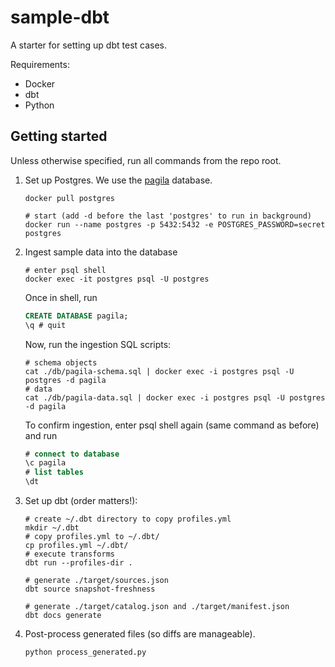 # sample-dbt

A starter for setting up dbt test cases.

Requirements:

- Docker
- dbt
- Python

## Getting started

Unless otherwise specified, run all commands from the repo root.

1. Set up Postgres. We use the [pagila](https://github.com/devrimgunduz/pagila) database.

   ```shell
   docker pull postgres

   # start (add -d before the last 'postgres' to run in background)
   docker run --name postgres -p 5432:5432 -e POSTGRES_PASSWORD=secret postgres
   ```

2. Ingest sample data into the database

   ```shell
   # enter psql shell
   docker exec -it postgres psql -U postgres
   ```

   Once in shell, run

   ```sql
   CREATE DATABASE pagila;
   \q # quit
   ```

   Now, run the ingestion SQL scripts:

   ```shell
   # schema objects
   cat ./db/pagila-schema.sql | docker exec -i postgres psql -U postgres -d pagila
   # data
   cat ./db/pagila-data.sql | docker exec -i postgres psql -U postgres -d pagila
   ```

   To confirm ingestion, enter psql shell again (same command as before) and run

   ```sql
   # connect to database
   \c pagila
   # list tables
   \dt
   ```

3. Set up dbt (order matters!):

   ```shell
   # create ~/.dbt directory to copy profiles.yml 
   mkdir ~/.dbt
   # copy profiles.yml to ~/.dbt/
   cp profiles.yml ~/.dbt/
   # execute transforms
   dbt run --profiles-dir .

   # generate ./target/sources.json
   dbt source snapshot-freshness

   # generate ./target/catalog.json and ./target/manifest.json
   dbt docs generate
   ```

4. Post-process generated files (so diffs are manageable).

   ```shell
   python process_generated.py
   ```
